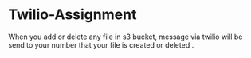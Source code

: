 # Twilio-Assignment

When you add or delete any file in s3 bucket, message via twilio will be send to your number that
your file is created or deleted .
